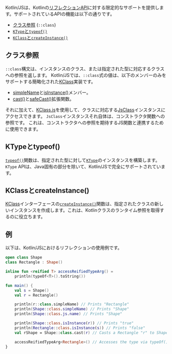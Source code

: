 [//]: # (title: Kotlin/JSのリフレクション)

Kotlin/JSは、Kotlinの[リフレクションAPI](reflection.md)に対する限定的なサポートを提供します。サポートされているAPIの機能は以下の通りです。

* [クラス参照](reflection.md#class-references) (`::class`)
* [`KType`と`typeof()`](#ktype-and-typeof)
* [`KClass`と`createInstance()`](#kclass-and-createinstance)

## クラス参照

`::class`構文は、インスタンスのクラス、または指定された型に対応するクラスへの参照を返します。
Kotlin/JSでは、`::class`式の値は、以下のメンバーのみをサポートする簡略化された[KClass](https://kotlinlang.org/api/latest/jvm/stdlib/kotlin.reflect/-k-class/)実装です。
* [simpleName](https://kotlinlang.org/api/latest/jvm/stdlib/kotlin.reflect/-k-class/simple-name.html)と[isInstance()](https://kotlinlang.org/api/latest/jvm/stdlib/kotlin.reflect/-k-class/is-instance.html)メンバー。
* [cast()](https://kotlinlang.org/api/latest/jvm/stdlib/kotlin.reflect/cast.html)と[safeCast()](https://kotlinlang.org/api/latest/jvm/stdlib/kotlin.reflect/safe-cast.html)拡張関数。

それに加えて、[KClass.js](https://kotlinlang.org/api/latest/jvm/stdlib/kotlin.js/js.html)を使用して、クラスに対応する[JsClass](https://kotlinlang.org/api/latest/jvm/stdlib/kotlin.js/-js-class/index.html)インスタンスにアクセスできます。
`JsClass`インスタンスそれ自体は、コンストラクタ関数への参照です。
これは、コンストラクタへの参照を期待するJS関数と連携するために使用できます。

## KTypeとtypeof()

[`typeof()`](https://kotlinlang.org/api/latest/jvm/stdlib/kotlin.reflect/type-of.html)関数は、指定された型に対して[`KType`](https://kotlinlang.org/api/latest/jvm/stdlib/kotlin.reflect/-k-type/)のインスタンスを構築します。
`KType` APIは、Java固有の部分を除いて、Kotlin/JSで完全にサポートされています。

## KClassとcreateInstance()

[KClass](https://kotlinlang.org/api/latest/jvm/stdlib/kotlin.reflect/-k-class/)インターフェースの[`createInstance()`](https://kotlinlang.org/api/latest/jvm/stdlib/kotlin.reflect.full/create-instance.html)関数は、指定されたクラスの新しいインスタンスを作成します。これは、Kotlinクラスのランタイム参照を取得するのに役立ちます。

## 例

以下は、Kotlin/JSにおけるリフレクションの使用例です。

```kotlin
open class Shape
class Rectangle : Shape()

inline fun <reified T> accessReifiedTypeArg() =
    println(typeOf<T>().toString())

fun main() {
    val s = Shape()
    val r = Rectangle()

    println(r::class.simpleName) // Prints "Rectangle"
    println(Shape::class.simpleName) // Prints "Shape"
    println(Shape::class.js.name) // Prints "Shape"

    println(Shape::class.isInstance(r)) // Prints "true"
    println(Rectangle::class.isInstance(s)) // Prints "false"
    val rShape = Shape::class.cast(r) // Casts a Rectangle "r" to Shape

    accessReifiedTypeArg<Rectangle>() // Accesses the type via typeOf(). Prints "Rectangle"
}